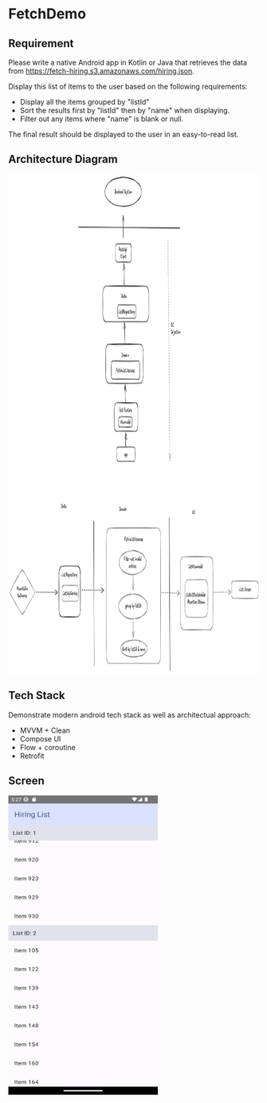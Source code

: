 # FetchDemo

## Requirement

Please write a native Android app in Kotlin or Java that retrieves the data from https://fetch-hiring.s3.amazonaws.com/hiring.json.

Display this list of items to the user based on the following requirements:

- Display all the items grouped by "listId"
- Sort the results first by "listId" then by "name" when displaying.
- Filter out any items where "name" is blank or null.
  
The final result should be displayed to the user in an easy-to-read list.

## Architecture Diagram

<img src="https://github.com/ChuliangYang/FetchDemo/blob/main/Arch%20diagram.png" alt="Architecture Diagram" width="1200" height="1000"/>

## Tech Stack

Demonstrate modern android tech stack as well as architectual approach:

- MVVM + Clean
- Compose UI
- Flow + coroutine
- Retrofit

## Screen
<img src="https://github.com/ChuliangYang/FetchDemo/raw/main/Screenshot_20240922_172726.png" alt="Screen" width="300" height="600"/>

